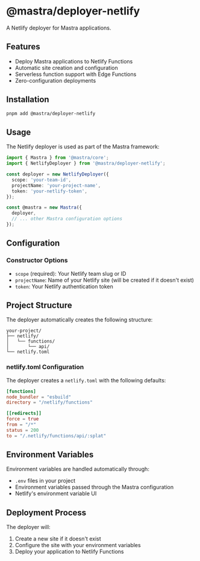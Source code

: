 # @mastra/deployer-netlify

A Netlify deployer for Mastra applications.

## Features

- Deploy Mastra applications to Netlify Functions
- Automatic site creation and configuration
- Serverless function support with Edge Functions
- Zero-configuration deployments

## Installation

```bash
pnpm add @mastra/deployer-netlify
```

## Usage

The Netlify deployer is used as part of the Mastra framework:

```typescript
import { Mastra } from '@mastra/core';
import { NetlifyDeployer } from '@mastra/deployer-netlify';

const deployer = new NetlifyDeployer({
  scope: 'your-team-id',
  projectName: 'your-project-name',
  token: 'your-netlify-token',
});

const @mastra = new Mastra({
  deployer,
  // ... other Mastra configuration options
});
```

## Configuration

### Constructor Options

- `scope` (required): Your Netlify team slug or ID
- `projectName`: Name of your Netlify site (will be created if it doesn't exist)
- `token`: Your Netlify authentication token

## Project Structure

The deployer automatically creates the following structure:

```
your-project/
├── netlify/
│   └── functions/
│       └── api/
└── netlify.toml
```

### netlify.toml Configuration

The deployer creates a `netlify.toml` with the following defaults:

```toml
[functions]
node_bundler = "esbuild"
directory = "/netlify/functions"

[[redirects]]
force = true
from = "/*"
status = 200
to = "/.netlify/functions/api/:splat"
```

## Environment Variables

Environment variables are handled automatically through:

- `.env` files in your project
- Environment variables passed through the Mastra configuration
- Netlify's environment variable UI

## Deployment Process

The deployer will:

1. Create a new site if it doesn't exist
2. Configure the site with your environment variables
3. Deploy your application to Netlify Functions
